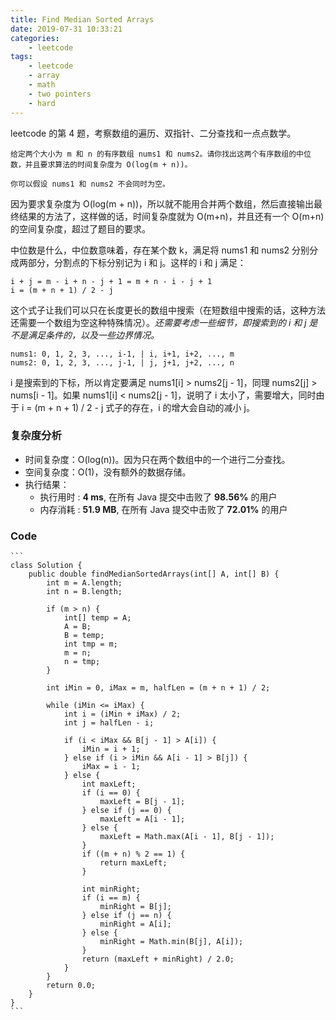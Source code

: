 ```yaml
---
title: Find Median Sorted Arrays
date: 2019-07-31 10:33:21
categories:
    - leetcode
tags: 
    - leetcode
    - array
    - math
    - two pointers
    - hard
---
```


leetcode 的第 4 题，考察数组的遍历、双指针、二分查找和一点点数学。

    给定两个大小为 m 和 n 的有序数组 nums1 和 nums2。请你找出这两个有序数组的中位数，并且要求算法的时间复杂度为 O(log(m + n))。

    你可以假设 nums1 和 nums2 不会同时为空。

<!-- more -->

因为要求复杂度为 O(log(m + n))，所以就不能用合并两个数组，然后直接输出最终结果的方法了，这样做的话，时间复杂度就为 O(m+n)，并且还有一个 O(m+n) 的空间复杂度，超过了题目的要求。

中位数是什么，中位数意味着，存在某个数 k，满足将 nums1 和 nums2 分别分成两部分，分割点的下标分别记为 i 和 j。这样的 i 和 j 满足：

    i + j = m - i + n - j + 1 = m + n - i - j + 1
    i = (m + n + 1) / 2 - j

这个式子让我们可以只在长度更长的数组中搜索（在短数组中搜索的话，这种方法还需要一个数组为空这种特殊情况）。*还需要考虑一些细节，即搜索到的 i 和 j 是不是满足条件的，以及一些边界情况。*

    nums1: 0, 1, 2, 3, ..., i-1, | i, i+1, i+2, ..., m
    nums2: 0, 1, 2, 3, ..., j-1, | j, j+1, j+2, ..., n

i 是搜索到的下标，所以肯定要满足 nums1[i] > nums2[j - 1]，同理 nums2[j] > nums[i - 1]。如果 nums1[i] < nums2[j - 1]，说明了 i 太小了，需要增大，同时由于 i = (m + n + 1) / 2 - j 式子的存在，i 的增大会自动的减小 j。

### 复杂度分析

- 时间复杂度：O(log(n))。因为只在两个数组中的一个进行二分查找。
- 空间复杂度：O(1)，没有额外的数据存储。
- 执行结果：
  - 执行用时 : **4 ms**, 在所有 Java 提交中击败了 **98.56%** 的用户
  - 内存消耗 : **51.9 MB**, 在所有 Java 提交中击败了 **72.01%** 的用户

### Code

    ```
    class Solution {
        public double findMedianSortedArrays(int[] A, int[] B) {
            int m = A.length;
            int n = B.length;

            if (m > n) {
                int[] temp = A;
                A = B;
                B = temp;
                int tmp = m;
                m = n;
                n = tmp;
            }

            int iMin = 0, iMax = m, halfLen = (m + n + 1) / 2;

            while (iMin <= iMax) {
                int i = (iMin + iMax) / 2;
                int j = halfLen - i;

                if (i < iMax && B[j - 1] > A[i]) {
                    iMin = i + 1;
                } else if (i > iMin && A[i - 1] > B[j]) {
                    iMax = i - 1;
                } else {
                    int maxLeft;
                    if (i == 0) {
                        maxLeft = B[j - 1];
                    } else if (j == 0) {
                        maxLeft = A[i - 1];
                    } else {
                        maxLeft = Math.max(A[i - 1], B[j - 1]);
                    }
                    if ((m + n) % 2 == 1) {
                        return maxLeft;
                    }

                    int minRight;
                    if (i == m) {
                        minRight = B[j];
                    } else if (j == n) {
                        minRight = A[i];
                    } else {
                        minRight = Math.min(B[j], A[i]);
                    }
                    return (maxLeft + minRight) / 2.0;
                }
            }
            return 0.0;
        }
    }
    ```